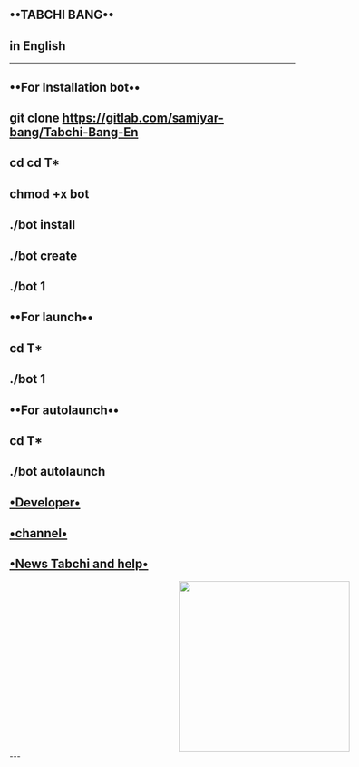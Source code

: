 **••TABCHI BANG••**
-
**in English**
-
--------------
**••For Installation bot••**
------------------------
git clone https://gitlab.com/samiyar-bang/Tabchi-Bang-En
-
cd cd T*
--------------
chmod +x bot
------------
./bot install
-------------
./bot create
------------
./bot 1
-
**••For launch••**
-
cd T*
-
./bot 1
-
**••For autolaunch••**
-
cd T*
-
./bot autolaunch
-
**[•Developer•](https://t.me/Ghosts_PrincE)**
-
**[•channel•](https://t.me/NoFooZiTM)**
-
**[•News Tabchi and help•](https://t.me/Tabchi_Bang)**
-
<img src="http://s8.picofile.com/file/8315594418/photo_%DB%B2%DB%B0%DB%B1%DB%B7_%DB%B1%DB%B2_%DB%B3%DB%B0_%DB%B2%DB%B0_%DB%B3%DB%B0_%DB%B2%DB%B5.jpg" hspace="300" width="300">
---

